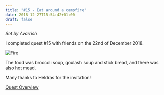 ```yaml
---
title: "#15 - Eat around a campfire"
date: 2018-12-27T15:54:42+01:00
draft: false
---
```


*Set by Avarrish*

I completed quest #15 with friends on the 22nd of December 2018.

![Fire][fire]

The food was broccoli soup, goulash soup and stick bread, and there was also hot mead.

Many thanks to Heldras for the invitation!

[Quest Overview](/en/post/quests)

[fire]: /post/quest-15_fire.jpg
